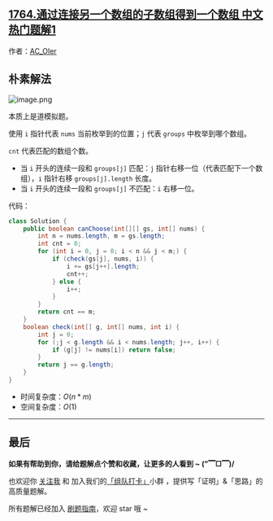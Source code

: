 ## [1764.通过连接另一个数组的子数组得到一个数组 中文热门题解1](https://leetcode.cn/problems/form-array-by-concatenating-subarrays-of-another-array/solutions/100000/clean-solutionni-jue-dui-neng-kan-dong-d-l4ts)

作者：[AC_OIer](https://leetcode.cn/u/AC_OIer)

## 朴素解法

![image.png](https://pic.leetcode-cn.com/1613886675-qpyJVn-image.png)

本质上是道模拟题。

使用 `i` 指针代表 `nums` 当前枚举到的位置；`j` 代表 `groups` 中枚举到哪个数组。

`cnt` 代表匹配的数组个数。

* 当 `i` 开头的连续一段和 `groups[j]` 匹配：`j` 指针右移一位（代表匹配下一个数组），`i` 指针右移 `groups[j].length` 长度。
* 当 `i` 开头的连续一段和 `groups[j]` 不匹配：`i` 右移一位。

代码：
```java
class Solution {
    public boolean canChoose(int[][] gs, int[] nums) {
        int n = nums.length, m = gs.length;
        int cnt = 0;
        for (int i = 0, j = 0; i < n && j < m;) {
            if (check(gs[j], nums, i)) {
                i += gs[j++].length;
                cnt++;
            } else {
                i++;
            }
        }
        return cnt == m;
    }
    boolean check(int[] g, int[] nums, int i) {
        int j = 0;
        for (;j < g.length && i < nums.length; j++, i++) {
            if (g[j] != nums[i]) return false;
        }
        return j == g.length;
    }
}
```
* 时间复杂度：$O(n * m)$
* 空间复杂度：$O(1)$

---

## 最后

**如果有帮助到你，请给题解点个赞和收藏，让更多的人看到 ~ ("▔□▔)/**

也欢迎你 [关注我](https://oscimg.oschina.net/oscnet/up-19688dc1af05cf8bdea43b2a863038ab9e5.png) 和 加入我们的[「组队打卡」](https://leetcode-cn.com/u/ac_oier/)小群 ，提供写「证明」&「思路」的高质量题解。

所有题解已经加入 [刷题指南](https://github.com/SharingSource/LogicStack-LeetCode/wiki)，欢迎 star 哦 ~
